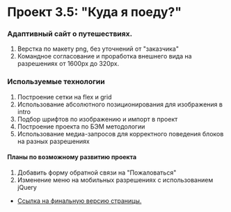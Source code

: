 # Проект 3.5: "Куда я поеду?"

### Адаптивный сайт о путешествиях.
1. Верстка по макету png, без уточнений от "заказчика"
2. Командное согласование и проработка внешнего вида на разрешениях от 1600px до 320px.


### Используемые технологии
1. Построение сетки на flex и grid
2. Использование абсолютного позиционирования для изображения в intro
3. Подбор шрифтов по изображению и импорт в проект
4. Построение проекта по БЭМ методологии
5. Использование медиа-запросов для корректного поведения блоков на разных разрешениях

#### Планы по возможному развитию проекта
1. Добавить форму обратной связи на "Пожаловаться"
2. Изменение меню на мобильных разрешениях с использованием jQuery


* [Ссылка на финальную версию страницы.](https://freebeego.github.io/kuda-ya-poedu/)
